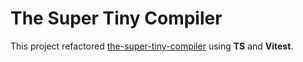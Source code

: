 # The Super Tiny Compiler

This project refactored [the-super-tiny-compiler](https://github.com/jamiebuilds/the-super-tiny-compiler) using **TS** and **Vitest**.
